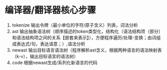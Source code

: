 # 编译器/翻译器核心步骤

1. tokenize  输出令牌（最小单位的字符/原子含义）列表，词法分析
2. ast 输出抽象语法树（顺序描述的token类型化，结构化（语法结构项（部分）和语法结构项之间的关系【嵌套来表示】），方便程序遍历/处理-变换；由词组成表达式/句，表达语意；）,语法分析
3. newast 输出目标语言语法树（程序解析ast含义，根据两种语言的语法映射表（k-v），输出目标语言的语法树）
4. code 根据newast生成/系列化新语言的代码

